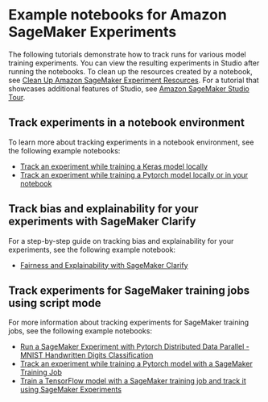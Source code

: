 # Example notebooks for Amazon SageMaker Experiments<a name="experiments-tutorials"></a>

The following tutorials demonstrate how to track runs for various model training experiments\. You can view the resulting experiments in Studio after running the notebooks\. To clean up the resources created by a notebook, see [Clean Up Amazon SageMaker Experiment Resources](experiments-cleanup.md)\. For a tutorial that showcases additional features of Studio, see [Amazon SageMaker Studio Tour](gs-studio-end-to-end.md)\.

## Track experiments in a notebook environment<a name="experiments-tutorials-notebooks"></a>

To learn more about tracking experiments in a notebook environment, see the following example notebooks:
+ [Track an experiment while training a Keras model locally](https://sagemaker-examples.readthedocs.io/en/latest/sagemaker-experiments/local_experiment_tracking/keras_experiment.html)
+ [Track an experiment while training a Pytorch model locally or in your notebook](https://sagemaker-examples.readthedocs.io/en/latest/sagemaker-experiments/local_experiment_tracking/pytorch_experiment.html)

## Track bias and explainability for your experiments with SageMaker Clarify<a name="experiments-tutorials-clarify"></a>

For a step\-by\-step guide on tracking bias and explainability for your experiments, see the following example notebook:
+ [ Fairness and Explainability with SageMaker Clarify ](https://sagemaker-examples.readthedocs.io/en/latest/sagemaker-experiments/sagemaker_clarify_integration/tracking_bias_explainability.html)

## Track experiments for SageMaker training jobs using script mode<a name="experiments-tutorials-scripts"></a>

For more information about tracking experiments for SageMaker training jobs, see the following example notebooks:
+ [Run a SageMaker Experiment with Pytorch Distributed Data Parallel \- MNIST Handwritten Digits Classification](https://sagemaker-examples.readthedocs.io/en/latest/sagemaker-experiments/sagemaker_job_tracking/pytorch_distributed_training_experiment.html)
+ [Track an experiment while training a Pytorch model with a SageMaker Training Job](https://sagemaker-examples.readthedocs.io/en/latest/sagemaker-experiments/sagemaker_job_tracking/pytorch_script_mode_training_job.html)
+ [Train a TensorFlow model with a SageMaker training job and track it using SageMaker Experiments](https://sagemaker-examples.readthedocs.io/en/latest/sagemaker-experiments/sagemaker_job_tracking/tensorflow_script_mode_training_job.html)
